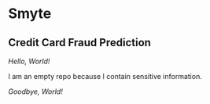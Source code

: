 # Smyte

## Credit Card Fraud Prediction

_Hello, World!_

I am an empty repo because I contain sensitive information.

_Goodbye, World!_

